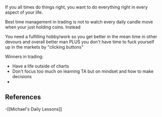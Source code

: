 If you all times do things right, you want to do everything right in every aspect of your life.

Best time management in trading is not to watch every daily candle move when your just holding coins. 
Instead

You need a fulfilling hobby/work so you get better in the mean time in other devours and overall better man PLUS you don't have time to fuck yourself up in the markets by "clicking buttons"

Winners in trading:
- Have a life outside of charts 
- Don't focus too much on learning TA but on mindset and how to make decisions
- 


## References
<!-- Links to pages not referenced in the content -->
-[[Michael's Daily Lessons]]
